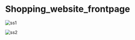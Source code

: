 # Shopping_website_frontpage

![ss1](https://user-images.githubusercontent.com/36782859/50562989-2cf70e00-0d3f-11e9-88e4-0452bb422637.png)

![ss2](https://user-images.githubusercontent.com/36782859/50562994-35e7df80-0d3f-11e9-9f87-72324c330189.png)

